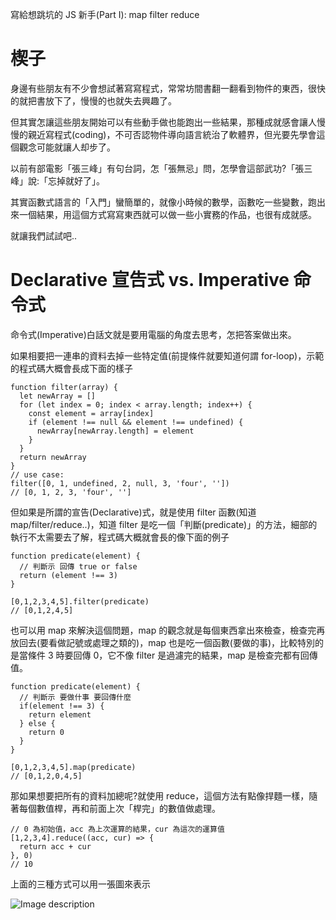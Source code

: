 寫給想跳坑的 JS 新手(Part I): map filter reduce

# 楔子
身邊有些朋友有不少會想試著寫寫程式，常常坊間書翻一翻看到物件的東西，很快的就把書放下了，慢慢的也就失去興趣了。

但其實怎讓這些朋友開始可以有些動手做也能跑出一些結果，那種成就感會讓人慢慢的親近寫程式(coding)，不可否認物件導向語言統治了軟體界，但光要先學會這個觀念可能就讓人却步了。

以前有部電影「張三峰」有句台詞，怎「張無忌」問，怎學會這部武功?「張三峰」說:「忘掉就好了」。

其實函數式語言的「入門」蠻簡單的，就像小時候的數學，函數吃一些變數，跑出來一個結果，用這個方式寫寫東西就可以做一些小實務的作品，也很有成就感。

就讓我們試試吧..

# Declarative 宣告式 vs. Imperative 命令式
命令式(Imperative)白話文就是要用電腦的角度去思考，怎把答案做出來。

如果相要把一連串的資料去掉一些特定值(前提條件就要知道何謂 for-loop)，示範的程式碼大概會長成下面的樣子

```
function filter(array) {
  let newArray = []
  for (let index = 0; index < array.length; index++) {
    const element = array[index]
    if (element !== null && element !== undefined) {
      newArray[newArray.length] = element
    }
  }
  return newArray
}
// use case:
filter([0, 1, undefined, 2, null, 3, 'four', ''])
// [0, 1, 2, 3, 'four', '']
```

但如果是所謂的宣告(Declarative)式，就是使用 filter 函數(知道 map/filter/reduce..)，知道 filter 是吃一個「判斷(predicate)」的方法，細部的執行不太需要去了解，程式碼大概就會長的像下面的例子

```
function predicate(element) {
  // 判斷示 回傳 true or false
  return (element !== 3)
}

[0,1,2,3,4,5].filter(predicate)
// [0,1,2,4,5]
```

也可以用 map 來解決這個問題，map 的觀念就是每個東西拿出來檢查，檢查完再放回去(要看做記號或處理之類的)，map 也是吃一個函數(要做的事)，比較特別的是當條件 3 時要回傳 0，它不像 filter 是過濾完的結果，map 是檢查完都有回傳值。

```
function predicate(element) {
  // 判斷示 要做什事 要回傳什麼
  if(element !== 3) {
    return element
  } else { 
    return 0
  }
}

[0,1,2,3,4,5].map(predicate)
// [0,1,2,0,4,5]
```

那如果想要把所有的資料加總呢?就使用 reduce，這個方法有點像捍麵一樣，隨著每個數值桿，再和前面上次「桿完」的數值做處理。

```
// 0 為初始值，acc 為上次運算的結果，cur 為這次的運算值
[1,2,3,4].reduce((acc, cur) => {
  return acc + cur
}, 0)
// 10
```

上面的三種方式可以用一張圖來表示

![Image description](https://github.com/[aryung]/[fp-js]/blob/[main]/assets/01-1.jpg?raw=true)